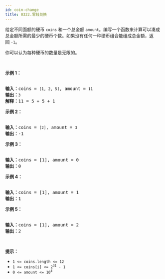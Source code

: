 ```yaml
---
id: coin-change
title: 0322.零钱兑换
---
```

给定不同面额的硬币 <code>coins</code> 和一个总金额 <code>amount</code>。编写一个函数来计算可以凑成总金额所需的最少的硬币个数。如果没有任何一种硬币组合能组成总金额，返回 <code>-1</code>。

你可以认为每种硬币的数量是无限的。

 

**示例 1：**


<pre><br/><strong>输入：</strong>coins = <code>[1, 2, 5]</code>, amount = <code>11</code><br/><strong>输出：</strong><code>3</code> <br/><strong>解释：</strong>11 = 5 + 5 + 1</pre>

**示例 2：**


<pre><br/><strong>输入：</strong>coins = <code>[2]</code>, amount = <code>3</code><br/><strong>输出：</strong>-1</pre>

**示例 3：**


<pre><br/><strong>输入：</strong>coins = [1], amount = 0<br/><strong>输出：</strong>0<br/></pre>

**示例 4：**


<pre><br/><strong>输入：</strong>coins = [1], amount = 1<br/><strong>输出：</strong>1<br/></pre>

**示例 5：**


<pre><br/><strong>输入：</strong>coins = [1], amount = 2<br/><strong>输出：</strong>2<br/></pre>

 

**提示：**


- <code>1 &lt;= coins.length &lt;= 12</code>
- <code>1 &lt;= coins[i] &lt;= 2<sup>31</sup> - 1</code>
- <code>0 &lt;= amount &lt;= 10<sup>4</sup></code>
